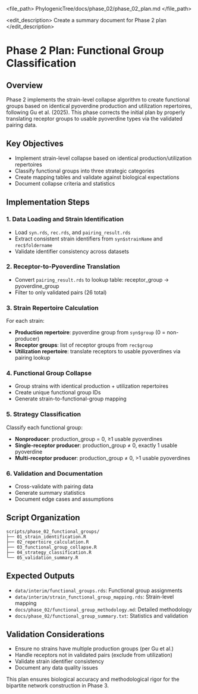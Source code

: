 <file_path>
PhylogenicTree/docs/phase_02/phase_02_plan.md
</file_path>

<edit_description>
Create a summary document for Phase 2 plan
</edit_description>

# Phase 2 Plan: Functional Group Classification

## Overview
Phase 2 implements the strain-level collapse algorithm to create functional groups based on identical pyoverdine production and utilization repertoires, following Gu et al. (2025). This phase corrects the initial plan by properly translating receptor groups to usable pyoverdine types via the validated pairing data.

## Key Objectives
- Implement strain-level collapse based on identical production/utilization repertoires
- Classify functional groups into three strategic categories
- Create mapping tables and validate against biological expectations
- Document collapse criteria and statistics

## Implementation Steps

### 1. Data Loading and Strain Identification
- Load `syn.rds`, `rec.rds`, and `pairing_result.rds`
- Extract consistent strain identifiers from `syn$strainName` and `rec$foldername`
- Validate identifier consistency across datasets

### 2. Receptor-to-Pyoverdine Translation
- Convert `pairing_result.rds` to lookup table: receptor_group → pyoverdine_group
- Filter to only validated pairs (26 total)

### 3. Strain Repertoire Calculation
For each strain:
- **Production repertoire**: pyoverdine group from `syn$group` (0 = non-producer)
- **Receptor groups**: list of receptor groups from `rec$group`
- **Utilization repertoire**: translate receptors to usable pyoverdines via pairing lookup

### 4. Functional Group Collapse
- Group strains with identical production + utilization repertoires
- Create unique functional group IDs
- Generate strain-to-functional-group mapping

### 5. Strategy Classification
Classify each functional group:
- **Nonproducer**: production_group = 0, ≥1 usable pyoverdines
- **Single-receptor producer**: production_group ≠ 0, exactly 1 usable pyoverdine
- **Multi-receptor producer**: production_group ≠ 0, >1 usable pyoverdines

### 6. Validation and Documentation
- Cross-validate with pairing data
- Generate summary statistics
- Document edge cases and assumptions

## Script Organization
```
scripts/phase_02_functional_groups/
├── 01_strain_identification.R
├── 02_repertoire_calculation.R
├── 03_functional_group_collapse.R
├── 04_strategy_classification.R
└── 05_validation_summary.R
```

## Expected Outputs
- `data/interim/functional_groups.rds`: Functional group assignments
- `data/interim/strain_functional_group_mapping.rds`: Strain-level mapping
- `docs/phase_02/functional_group_methodology.md`: Detailed methodology
- `docs/phase_02/functional_group_summary.txt`: Statistics and validation

## Validation Considerations
- Ensure no strains have multiple production groups (per Gu et al.)
- Handle receptors not in validated pairs (exclude from utilization)
- Validate strain identifier consistency
- Document any data quality issues

This plan ensures biological accuracy and methodological rigor for the bipartite network construction in Phase 3.